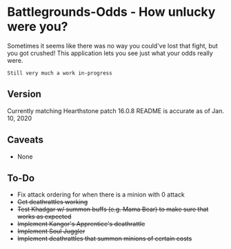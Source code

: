 # Battlegrounds-Odds - How unlucky were you?
Sometimes it seems like there was no way you could've lost that fight, but you got crushed!  This application lets you see just what your odds really were.
```
Still very much a work in-progress
```

## Version
Currently matching Hearthstone patch 16.0.8
README is accurate as of Jan. 10, 2020

## Caveats
* None

## To-Do
* Fix attack ordering for when there is a minion with 0 attack
* ~~Get deathrattles working~~
* ~~Test Khadgar w/ summon buffs (e.g. Mama Bear) to make sure that works as expected~~
* ~~Implement Kangor's Apprentice's deathrattle~~
* ~~Implement Soul Juggler~~
* ~~Implement deathrattles that summon minions of certain costs~~

